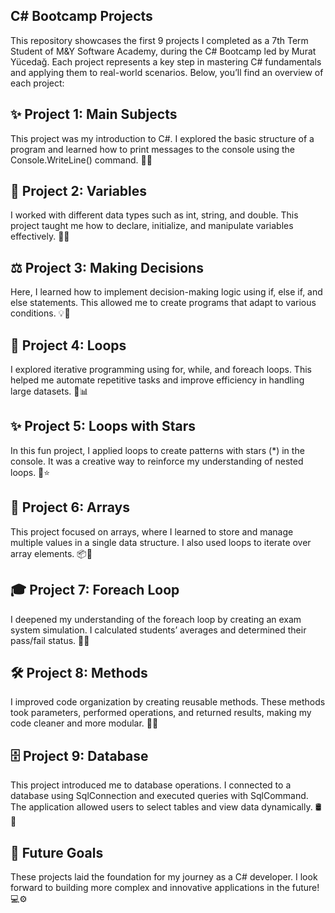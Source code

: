 ## C# Bootcamp Projects
This repository showcases the first 9 projects I completed as a 7th Term Student of M&Y Software Academy, during the C# Bootcamp led by Murat Yücedağ. Each project represents a key step in mastering C# fundamentals and applying them to real-world scenarios. Below, you’ll find an overview of each project:

## ✨ Project 1: Main Subjects
This project was my introduction to C#. I explored the basic structure of a program and learned how to print messages to the console using the Console.WriteLine() command. 🌟✨

## 📌 Project 2: Variables
I worked with different data types such as int, string, and double. This project taught me how to declare, initialize, and manipulate variables effectively. 🔢🎯

## ⚖️ Project 3: Making Decisions
Here, I learned how to implement decision-making logic using if, else if, and else statements. This allowed me to create programs that adapt to various conditions. 💡🧠

## 🔄 Project 4: Loops
I explored iterative programming using for, while, and foreach loops. This helped me automate repetitive tasks and improve efficiency in handling large datasets. 🔁📊

## ✨ Project 5: Loops with Stars
In this fun project, I applied loops to create patterns with stars (*) in the console. It was a creative way to reinforce my understanding of nested loops. 🌌⭐

## 🧩 Project 6: Arrays
This project focused on arrays, where I learned to store and manage multiple values in a single data structure. I also used loops to iterate over array elements. 📦🔄

## 🎓 Project 7: Foreach Loop
I deepened my understanding of the foreach loop by creating an exam system simulation. I calculated students’ averages and determined their pass/fail status. 📘🎯

## 🛠️ Project 8: Methods
I improved code organization by creating reusable methods. These methods took parameters, performed operations, and returned results, making my code cleaner and more modular. 🔧📐

## 🗄️ Project 9: Database
This project introduced me to database operations. I connected to a database using SqlConnection and executed queries with SqlCommand. The application allowed users to select tables and view data dynamically. 🛢️📂

## 🎯 Future Goals
These projects laid the foundation for my journey as a C# developer. I look forward to building more complex and innovative applications in the future! 💻⚙️
